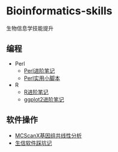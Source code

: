 # Bioinformatics-skills
生物信息学技能提升

## 编程

- Perl
  - [Perl进阶笔记](./Perl%E8%BF%9B%E9%98%B6%E7%AC%94%E8%AE%B0.md)
  - [Perl实用小脚本](./%E5%AE%9E%E7%94%A8%E5%B0%8F%E8%84%9A%E6%9C%AC.md)
- R
  - [R进阶笔记](./R-Advanced.md)
  - [ggplot2进阶笔记](./ggplot2%E7%AC%94%E8%AE%B0.md)
## 软件操作

- [MCScanX基因组共线性分析](./MCScanX%E5%9F%BA%E5%9B%A0%E7%BB%84%E5%85%B1%E7%BA%BF%E6%80%A7%E5%88%86%E6%9E%90.md)
- [生信软件踩坑记](./%E7%94%9F%E4%BF%A1%E8%BD%AF%E4%BB%B6%E8%B8%A9%E5%9D%91%E8%AE%B0.md)
